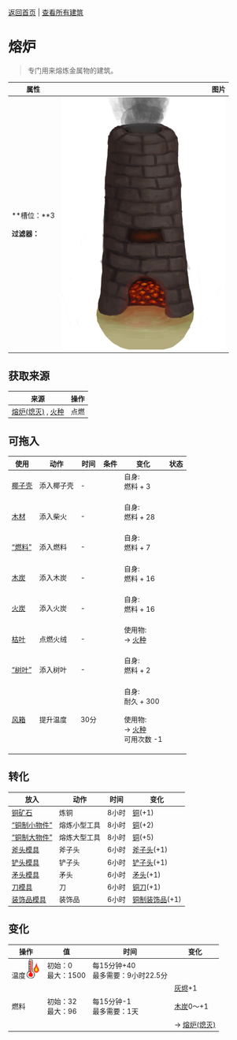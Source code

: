 [返回首页](index.md)   |  [查看所有建筑](building.md)
# 熔炉  
> 专门用来熔炼金属物的建筑。  
  
  属性  |   图片   
 ----  |  ----:   
 **槽位：**3<br><br>**过滤器：**  |  ![](Sprite/ForgeLit.png)   
  
## 获取来源  
来源  |  操作  
----  |  ----  
[熔炉(熄灭)](ForgeExtinguished.md) , [火种](TinderLit.md)  |  点燃  
## 可拖入  
使用  |  动作  |  时间  |  条件  |  变化  |  状态  
----  |  ----  |  ----  |  ----  |  ----  |  ----  
[椰子壳](CoconutShell.md)  |  添入椰子壳  |  -  |    |  自身:<br>燃料 + 3<br><br>  |    
[木材](Wood.md)  |  添入柴火  |  -  |    |  自身:<br>燃料 + 28<br><br>  |    
[“燃料”](tag_Fuel.md)  |  添入燃料  |  -  |    |  自身:<br>燃料 + 7<br><br>  |    
[木炭](Charcoal.md)  |  添入木炭  |  -  |    |  自身:<br>燃料 + 16<br><br>  |    
[火炭](Embers.md)  |  添入火炭  |  -  |    |  自身:<br>燃料 + 16<br><br>  |    
[枯叶](LeavesDry.md)  |  点燃火绒  |  -  |    |  使用物:<br>→ [火种](TinderLit.md)<br><br>  |    
[“树叶”](tag_Leaves.md)  |  添入树叶  |  -  |    |  自身:<br>燃料 + 2<br><br>  |    
[风箱](Bellows.md)  |  提升温度  |  30分  |    |  自身:<br>耐久 + 300<br><br>使用物:<br>→ [火种](TinderLit.md)<br>可用次数  -1<br><br>  |    
## 转化  
放入  |  动作  |  时间  |  变化  
----  |  ----  |  ----  |  ----  
[铜矿石](CopperOre.md)  |  炼铜  |  8小时  |  [铜](Copper.md)(+1)  
[“铜制小物件”](tag_CopperSmall.md)  |  熔炼小型工具  |  8小时  |  [铜](Copper.md)(+2)  
[“铜制大物件”](tag_CopperBig.md)  |  熔炼大型工具  |  8小时  |  [铜](Copper.md)(+5)  
[斧头模具](MoldAxe.md)  |  斧子头  |  6小时  |  [斧子头](AxeHead.md)(+1)  
[铲头模具](MoldShovel.md)  |  铲子头  |  6小时  |  [铲子头](ShovelHead.md)(+1)  
[矛头模具](MoldSpear.md)  |  矛头  |  6小时  |  [矛头](SpearHead.md)(+1)  
[刀模具](MoldKnife.md)  |  刀  |  6小时  |  [铜刀](KnifeCopper.md)(+1)  
[装饰品模具](MoldCopperDecoration.md)  |  装饰品  |  6小时  |  [铜制装饰品](CopperDecoration_Mold.md)(+1)  
## 变化  
操作  |  值  |  时间  |  变化  
----  |  ----  |  ----  |  ----  
温度<img decoding="async" src="Sprite/Hot.png" style="width:30px;">  |  初始：0<br>最大：1500  |  每15分钟+40<br>最多需要：9小时22.5分  |    
燃料  |  初始：32<br>最大：96  |  每15分钟-1<br>最多需要：1天  |  [灰烬](Ash.md)+1 <br><br>[木炭](Charcoal.md)0～+1 <br><br>→ [熔炉(熄灭)](ForgeExtinguished.md)  
